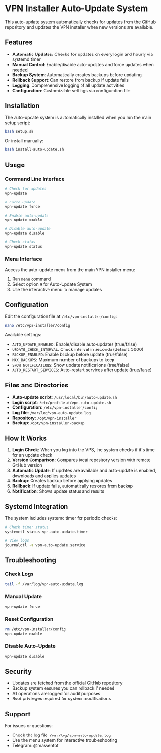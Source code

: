 # VPN Installer Auto-Update System

This auto-update system automatically checks for updates from the GitHub repository and updates the VPN installer when new versions are available.

## Features

- **Automatic Updates**: Checks for updates on every login and hourly via systemd timer
- **Manual Control**: Enable/disable auto-updates and force updates when needed
- **Backup System**: Automatically creates backups before updating
- **Rollback Support**: Can restore from backup if update fails
- **Logging**: Comprehensive logging of all update activities
- **Configuration**: Customizable settings via configuration file

## Installation

The auto-update system is automatically installed when you run the main setup script:

```bash
bash setup.sh
```

Or install manually:

```bash
bash install-auto-update.sh
```

## Usage

### Command Line Interface

```bash
# Check for updates
vpn-update

# Force update
vpn-update force

# Enable auto-update
vpn-update enable

# Disable auto-update
vpn-update disable

# Check status
vpn-update status
```

### Menu Interface

Access the auto-update menu from the main VPN installer menu:
1. Run `menu` command
2. Select option `9` for Auto-Update System
3. Use the interactive menu to manage updates

## Configuration

Edit the configuration file at `/etc/vpn-installer/config`:

```bash
nano /etc/vpn-installer/config
```

Available settings:
- `AUTO_UPDATE_ENABLED`: Enable/disable auto-updates (true/false)
- `UPDATE_CHECK_INTERVAL`: Check interval in seconds (default: 3600)
- `BACKUP_ENABLED`: Enable backup before update (true/false)
- `MAX_BACKUPS`: Maximum number of backups to keep
- `SHOW_NOTIFICATIONS`: Show update notifications (true/false)
- `AUTO_RESTART_SERVICES`: Auto-restart services after update (true/false)

## Files and Directories

- **Auto-update script**: `/usr/local/bin/auto-update.sh`
- **Login script**: `/etc/profile.d/vpn-auto-update.sh`
- **Configuration**: `/etc/vpn-installer/config`
- **Log file**: `/var/log/vpn-auto-update.log`
- **Repository**: `/opt/vpn-installer`
- **Backup**: `/opt/vpn-installer-backup`

## How It Works

1. **Login Check**: When you log into the VPS, the system checks if it's time for an update check
2. **Version Comparison**: Compares local repository version with remote GitHub version
3. **Automatic Update**: If updates are available and auto-update is enabled, downloads and applies updates
4. **Backup**: Creates backup before applying updates
5. **Rollback**: If update fails, automatically restores from backup
6. **Notification**: Shows update status and results

## Systemd Integration

The system includes systemd timer for periodic checks:

```bash
# Check timer status
systemctl status vpn-auto-update.timer

# View logs
journalctl -u vpn-auto-update.service
```

## Troubleshooting

### Check Logs
```bash
tail -f /var/log/vpn-auto-update.log
```

### Manual Update
```bash
vpn-update force
```

### Reset Configuration
```bash
rm /etc/vpn-installer/config
vpn-update enable
```

### Disable Auto-Update
```bash
vpn-update disable
```

## Security

- Updates are fetched from the official GitHub repository
- Backup system ensures you can rollback if needed
- All operations are logged for audit purposes
- Root privileges required for system modifications

## Support

For issues or questions:
- Check the log file: `/var/log/vpn-auto-update.log`
- Use the menu system for interactive troubleshooting
- Telegram: @masventot
